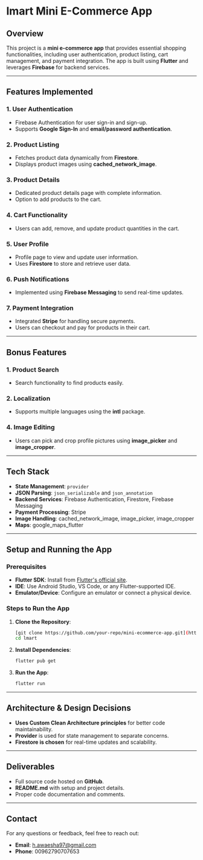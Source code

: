 # lmart Mini E-Commerce App

## Overview
This project is a **mini e-commerce app** that provides essential shopping functionalities, including user authentication, product listing, cart management, and payment integration. The app is built using **Flutter** and leverages **Firebase** for backend services.

---

## Features Implemented

### 1. **User Authentication**
- Firebase Authentication for user sign-in and sign-up.
- Supports **Google Sign-In** and **email/password authentication**.

### 2. **Product Listing**
- Fetches product data dynamically from **Firestore**.
- Displays product images using **cached_network_image**.

### 3. **Product Details**
- Dedicated product details page with complete information.
- Option to add products to the cart.

### 4. **Cart Functionality**
- Users can add, remove, and update product quantities in the cart.

### 5. **User Profile**
- Profile page to view and update user information.
- Uses **Firestore** to store and retrieve user data.

### 6. **Push Notifications**
- Implemented using **Firebase Messaging** to send real-time updates.

### 7. **Payment Integration**
- Integrated **Stripe** for handling secure payments.
- Users can checkout and pay for products in their cart.

---

## Bonus Features

### 1. **Product Search**
- Search functionality to find products easily.

### 2. **Localization**
- Supports multiple languages using the **intl** package.

### 4. **Image Editing**
- Users can pick and crop profile pictures using **image_picker** and **image_cropper**.

---

## Tech Stack
- **State Management**: `provider`
- **JSON Parsing**: `json_serializable` and `json_annotation`
- **Backend Services**: Firebase Authentication, Firestore, Firebase Messaging
- **Payment Processing**: Stripe
- **Image Handling**: cached_network_image, image_picker, image_cropper
- **Maps**: google_maps_flutter

---

## Setup and Running the App

### Prerequisites
- **Flutter SDK**: Install from [Flutter's official site](https://flutter.dev/docs/get-started/install).
- **IDE**: Use Android Studio, VS Code, or any Flutter-supported IDE.
- **Emulator/Device**: Configure an emulator or connect a physical device.

### Steps to Run the App
1. **Clone the Repository**:
   ```bash
   [git clone https://github.com/your-repo/mini-ecommerce-app.git](https://github.com/AwaeshaHuss/lmart.git)
   cd lmart
   ```
2. **Install Dependencies**:
   ```bash
   flutter pub get
   ```
3. **Run the App**:
   ```bash
   flutter run
   ```

---

## Architecture & Design Decisions
- **Uses Custom Clean Architecture principles** for better code maintainability.
- **Provider** is used for state management to separate concerns.
- **Firestore is chosen** for real-time updates and scalability.

---

## Deliverables
- Full source code hosted on **GitHub**.
- **README.md** with setup and project details.
- Proper code documentation and comments.

---

## Contact
For any questions or feedback, feel free to reach out:

- **Email**: h.awaesha97@gmail.com
- **Phone**: 00962790707653
